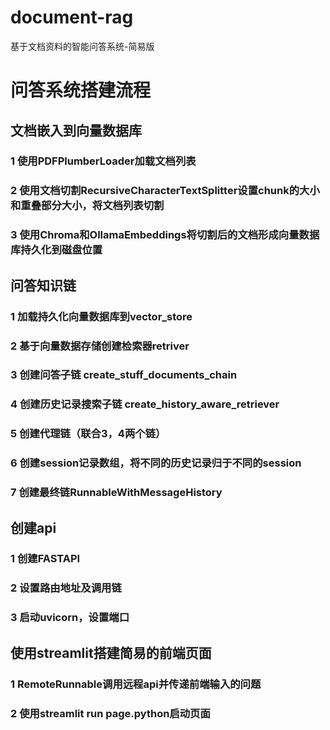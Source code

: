 # document-rag
基于文档资料的智能问答系统-简易版

# 问答系统搭建流程
## 文档嵌入到向量数据库
### 1 使用PDFPlumberLoader加载文档列表
### 2 使用文档切割RecursiveCharacterTextSplitter设置chunk的大小和重叠部分大小，将文档列表切割
### 3 使用Chroma和OllamaEmbeddings将切割后的文档形成向量数据库持久化到磁盘位置
## 问答知识链
### 1 加载持久化向量数据库到vector_store
### 2 基于向量数据存储创建检索器retriver
### 3 创建问答子链 create_stuff_documents_chain
### 4 创建历史记录搜索子链 create_history_aware_retriever
### 5 创建代理链（联合3，4两个链）
### 6 创建session记录数组，将不同的历史记录归于不同的session
### 7 创建最终链RunnableWithMessageHistory
## 创建api
### 1 创建FASTAPI
### 2 设置路由地址及调用链
### 3 启动uvicorn，设置端口
## 使用streamlit搭建简易的前端页面
### 1 RemoteRunnable调用远程api并传递前端输入的问题
### 2 使用streamlit run page.python启动页面

